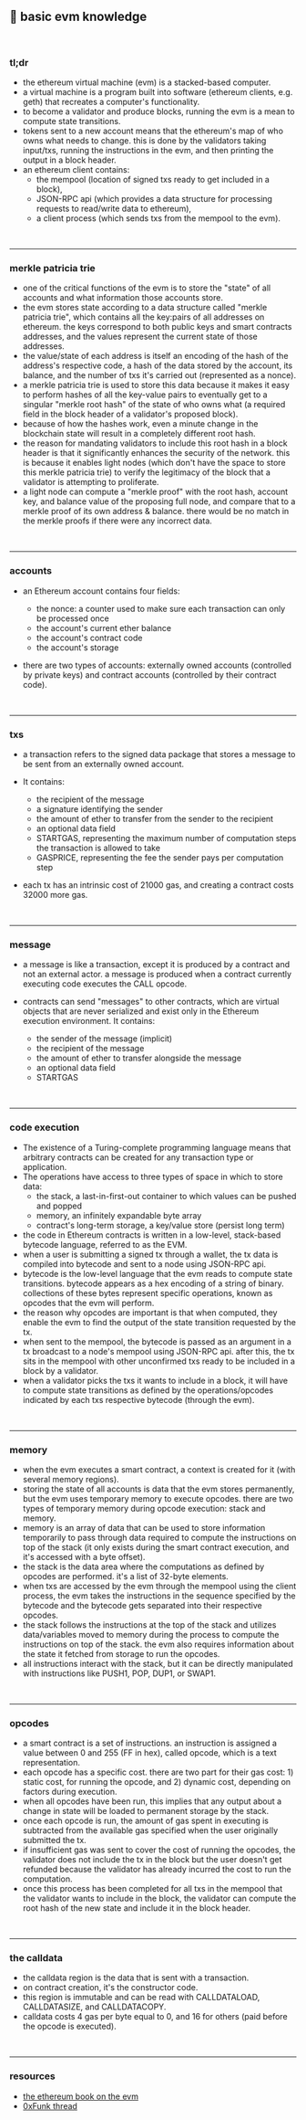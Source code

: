 ## 🍟 basic evm knowledge 

<br>

### tl;dr 

* the ethereum virtual machine (evm) is a stacked-based computer.
* a virtual machine is a program built into software (ethereum clients, e.g. geth) that recreates a computer's functionality.
* to become a validator and produce blocks, running the evm is a mean to compute state transitions.
* tokens sent to a new account means that the ethereum's map of who owns what needs to change. this is done by the validators taking input/txs, running the instructions in the evm, and then printing the output in a block header.
* an ethereum client contains: 
  * the mempool (location of signed txs ready to get included in a block), 
  * JSON-RPC api (which provides a data structure for processing requests to read/write data to ethereum), 
  * a client process (which sends txs from the mempool to the evm).
  




<br>

---

### merkle patricia trie

* one of the critical functions of the evm is to store the "state" of all accounts and what information those accounts store.
* the evm stores state according to a data structure called "merkle patricia trie", which contains all the key:pairs of all addresses on ethereum. the keys correspond to both public keys and smart contracts addresses, and the values represent the current state of those addresses.
* the value/state of each address is itself an encoding of the hash of the address's respective code, a hash of the data stored by the account, its balance, and the number of txs it's carried out (represented as a nonce).
* a merkle patricia trie is used to store this data because it makes it easy to perform hashes of all the key-value pairs to eventually get to a singular "merkle root hash" of the state of who owns what (a required field in the block header of a validator's proposed block).
* because of how the hashes work, even a minute change in the blockchain state will result in a completely different root hash.
* the reason for mandating validators to include this root hash in a block header is that it significantly enhances the security of the network. this is because it enables light nodes (which don't have the space to store this merkle patricia trie) to verify the legitimacy of the block that a validator is attempting to proliferate.
* a light node can compute a "merkle proof" with the root hash, account key, and  balance value of the proposing full node, and compare that to a merkle proof of its own address & balance. there would be no match in the merkle proofs if there were any incorrect data.

<br>

---

### accounts


* an Ethereum account contains four fields:
   * the nonce: a counter used to make sure each transaction can only be processed once
   * the account's current ether balance
   * the account's contract code
   * the account's storage

* there are two types of accounts: externally owned accounts (controlled by private keys) and contract accounts (controlled by their contract code).

<br>

---

### txs

* a transaction refers to the signed data package that stores a message to be sent from an externally owned account. 
* It contains:
  * the recipient of the message
  * a signature identifying the sender
  * the amount of ether to transfer from the sender to the recipient
  * an optional data field
  * STARTGAS, representing the maximum number of computation steps the transaction is allowed to take
  * GASPRICE, representing the fee the sender pays per computation step 
 
* each tx has an intrinsic cost of 21000 gas, and creating a contract costs 32000 more gas. 

<br>

---

### message 

* a message is like a transaction, except it is produced by a contract and not an external actor. a message is produced when a contract currently executing code executes the CALL opcode.

* contracts can send "messages" to other contracts, which are virtual objects that are never serialized and exist only in the Ethereum execution environment. It contains:
  * the sender of the message (implicit)
  * the recipient of the message
  * the amount of ether to transfer alongside the message
  * an optional data field
  * STARTGAS

<br>

---

### code execution

* The existence of a Turing-complete programming language means that arbitrary contracts can be created for any transaction type or application.
* The operations have access to three types of space in which to store data:
  * the stack, a last-in-first-out container to which values can be pushed and popped
  * memory, an infinitely expandable byte array
  * contract's long-term storage, a key/value store (persist long term)
* the code in Ethereum contracts is written in a low-level, stack-based bytecode language, referred to as the EVM. 
* when a user is submitting a signed tx through a wallet, the tx data is compiled into bytecode and sent to a node using JSON-RPC api. 
* bytecode is the low-level language that the evm reads to compute state transitions. bytecode appears as a hex encoding of a string of binary. collections of these bytes represent specific operations, known as opcodes that the evm will perform.
* the reason why opcodes are important is that when computed, they enable the evm to find the output of the state transition requested by the tx.
* when sent to the mempool, the bytecode is passed as an argument in a tx broadcast to a node's mempool using JSON-RPC api. after this, the tx sits in the mempool with other unconfirmed txs ready to be included in a block by a validator.
* when a validator picks the txs it wants to include in a block, it will have to compute state transitions as defined by the operations/opcodes indicated by each txs respective bytecode (through the evm).


<br>

---

### memory

* when the evm executes a smart contract, a context is created for it (with several memory regions).
* storing the state of all accounts is data that the evm stores permanently, but the evm uses temporary memory to execute opcodes. there are two types of temporary memory during opcode execution: stack and memory.
* memory is an array of data that can be used to store information temporarily to pass through data required to compute the instructions on top of the stack (it only exists during the smart contract execution, and it's accessed with a byte offset).
* the stack is the data area where the computations as defined by opcodes are performed. it's a list of 32-byte elements.
* when txs are accessed by the evm through the mempool using the client process, the evm takes the instructions in the sequence specified by the bytecode and the bytecode gets separated into their respective opcodes.
* the stack follows the instructions at the top of the stack and utilizes data/variables moved to memory during the process to compute the instructions on top of the stack. the evm also requires information about the state it fetched from storage to run the opcodes.
* all instructions interact with the stack, but it can be directly manipulated with instructions like PUSH1, POP, DUP1, or SWAP1.



<br>

---

### opcodes

* a smart contract is a set of instructions. an instruction is assigned a value between 0 and 255 (FF in hex), called opcode, which is a text representation.
* each opcode has a specific cost. there are two part for their gas cost: 1) static cost, for running the opcode, and 2) dynamic cost, depending on factors during execution.
* when all opcodes have been run, this implies that any output about a change in state will be loaded to permanent storage by the stack. 
* once each opcode is run, the amount of gas spent in executing is subtracted from the available gas specified when the user originally submitted the tx.
* if insufficient gas was sent to cover the cost of running the opcodes, the validator does not include the tx in the block but the user doesn't get refunded because the validator has already incurred the cost to run the computation.
* once this process has been completed for all txs in the mempool that the validator wants to include in the block, the validator can compute the root hash of the new state and include it in the block header.

<br>

----

### the calldata

* the calldata region is the data that is sent with a transaction. 
* on contract creation, it's the constructor code.
* this region is immutable and can be read with  CALLDATALOAD, CALLDATASIZE, and CALLDATACOPY.
* calldata costs 4 gas per byte equal to 0, and 16 for others (paid before the opcode is executed).


<br>

--- 

### resources

* [the ethereum book on the evm](https://github.com/ethereumbook/ethereumbook/blob/develop/13evm.asciidoc)
* [0xFunk thread](https://twitter.com/0xFunk/status/1533667533164662785)


